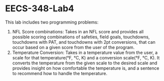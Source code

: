 # EECS-348-Lab4
This lab includes two programming problems:
1. NFL Score combinations:
   Takes in an NFL score and provides all possible scoring combinations of safeties, field goals, touchdowns, touchdowns with PAT, and touchdowns with 2pt conversions, that can occur based on a given score from the user of the program.
2. Temperature Conversion:
   Takes in a temperature value from the user, a scale for that temperature(°F, °C, K) and a conversion scale(°F, °C, K). It converts the temperature from the given scale to the desired scale and provides insight on how comfortable the temperature is, and a sentence to recommend how to handle the temperature.
